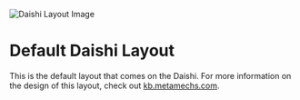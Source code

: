 ![Daishi Layout Image](https://imgur.com/fuJZGmw)

# Default Daishi Layout

This is the default layout that comes on the Daishi. For more information on the design of this layout, check out [kb.metamechs.com](http://kb.metamechs.com/daishi/).
